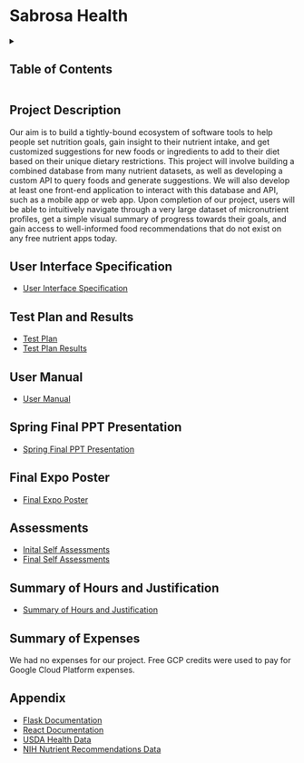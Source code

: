 # Sabrosa Health

<details>
  <summary><h2>Table of Contents</h2></summary>
  
  1. [Project Description](https://github.com/sngeorge27/SeniorDesign/blob/main/README.md#project-description)
  2. [User Interface Specification](https://github.com/sngeorge27/SeniorDesign/blob/main/README.md#user-interface-specification)
  3. [Test Plan and Results](https://github.com/sngeorge27/SeniorDesign/blob/main/README.md#test-plan-and-results)
  4. [User Manual](https://github.com/sngeorge27/SeniorDesign/blob/main/README.md#user-manual)
  5. [Spring Final PPT Presentation](https://github.com/sngeorge27/SeniorDesign/blob/main/README.md#spring-final-ppt-presentation)
  6. [Final Expo Poster](https://github.com/sngeorge27/SeniorDesign/blob/main/README.md#final-expo-poster)
  7. [Assessments](https://github.com/sngeorge27/SeniorDesign/blob/main/README.md#assessments)
      * [Initial Self Assessments](https://github.com/sngeorge27/SeniorDesign/tree/main/HomeworkAssigments/Assessments/InitialSelfAssessments)
      * [Final Self Assessments](https://github.com/sngeorge27/SeniorDesign/tree/main/HomeworkAssigments/Assessments/FinalSelfAssessments)
  8. [Summary of Hours and Justification](https://github.com/sngeorge27/SeniorDesign/blob/main/README.md#summary-of-hours-and-justification)
  9. [Summary of Expenses](https://github.com/sngeorge27/SeniorDesign/blob/main/README.md#summary-of-expenses)
  10. [Appendix](https://github.com/sngeorge27/SeniorDesign/blob/main/README.md#appendix)

</details>

## Project Description

Our aim is to build a tightly-bound ecosystem of software tools to help people set nutrition goals, gain insight to their nutrient intake, and get customized suggestions for new foods or ingredients to add to their diet based on their unique dietary restrictions. This project will involve building a combined database from many nutrient datasets, as well as developing a custom API to query foods and generate suggestions. We will also develop at least one front-end application to interact with this database and API, such as a mobile app or web app. Upon completion of our project, users will be able to intuitively navigate through a very large dataset of micronutrient profiles, get a simple visual summary of progress towards their goals, and gain access to well-informed food recommendations that do not exist on any free nutrient apps today.

## User Interface Specification

-   [User Interface Specification](https://github.com/sngeorge27/SeniorDesign/tree/main/HomeworkAssigments/UIDesignSpecification/UIDesignSpecification.md)

## Test Plan and Results

-   [Test Plan](https://github.com/sngeorge27/SeniorDesign/blob/main/HomeworkAssigments/TestPlan/Test%20Plan.pdf)
-   [Test Plan Results](https://github.com/sngeorge27/SeniorDesign/blob/main/HomeworkAssigments/TestPlan/Test%20Plan%20Results.pdf)

## User Manual

-   [User Manual](https://github.com/sngeorge27/SeniorDesign/tree/main/HomeworkAssigments/UserManual/UserManual.md)

## Spring Final PPT Presentation

-   [Spring Final PPT Presentation](https://docs.google.com/presentation/d/1fRtQKxM4E0HO-RsbeFrOSo6tP6fEt-PkFI8DraCKwow/edit?usp=sharing)

## Final Expo Poster

-   [Final Expo Poster](https://drive.google.com/file/d/1O2FEPk4RLGaTNR-8_lB4iZxN64WSRyXX/view?usp=sharing)

## Assessments

-   [Inital Self Assessments](https://github.com/sngeorge27/SeniorDesign/tree/main/HomeworkAssigments/Assessments/InitialSelfAssessments)
-   [Final Self Assessments](https://github.com/sngeorge27/SeniorDesign/tree/main/HomeworkAssigments/Assessments/FinalSelfAssessments)

## Summary of Hours and Justification

-   [Summary of Hours and Justification](https://github.com/sngeorge27/SeniorDesign/tree/main/HomeworkAssigments/SummaryOfHours.md)

## Summary of Expenses

We had no expenses for our project. Free GCP credits were used to pay for Google Cloud Platform expenses.

## Appendix
- [Flask Documentation](https://flask.palletsprojects.com/en/2.2.x/)
- [React Documentation](https://legacy.reactjs.org/)
- [USDA Health Data](https://fdc.nal.usda.gov/)
- [NIH Nutrient Recommendations Data](https://ods.od.nih.gov/HealthInformation/nutrientrecommendations.aspx)

